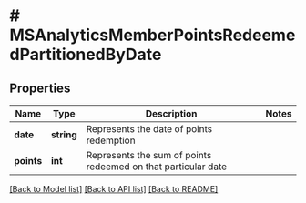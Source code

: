 # # MSAnalyticsMemberPointsRedeemedPartitionedByDate

## Properties

Name | Type | Description | Notes
------------ | ------------- | ------------- | -------------
**date** | **string** | Represents the date of points redemption |
**points** | **int** | Represents the sum of points redeemed on that particular date |

[[Back to Model list]](../../README.md#models) [[Back to API list]](../../README.md#endpoints) [[Back to README]](../../README.md)
